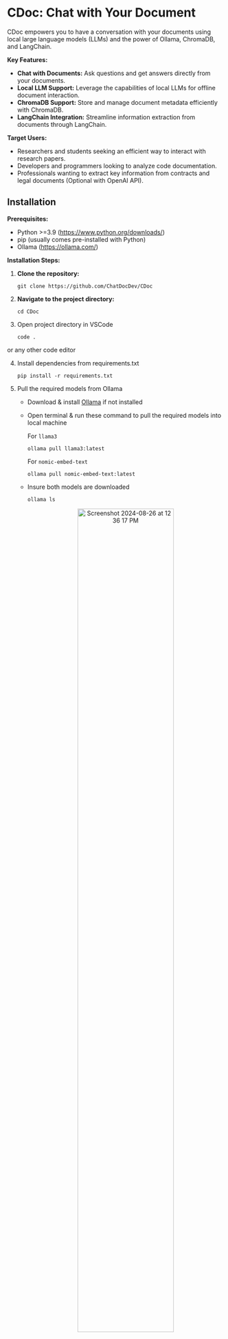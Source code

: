 # CDoc: Chat with Your Document

CDoc empowers you to have a conversation with your documents using local large language models (LLMs) and the power of Ollama, ChromaDB, and LangChain.

**Key Features:**

* **Chat with Documents:** Ask questions and get answers directly from your documents.
* **Local LLM Support:** Leverage the capabilities of local LLMs for offline document interaction.
* **ChromaDB Support:** Store and manage document metadata efficiently with ChromaDB.
* **LangChain Integration:** Streamline information extraction from documents through LangChain.

**Target Users:**

* Researchers and students seeking an efficient way to interact with research papers.
* Developers and programmers looking to analyze code documentation.
* Professionals wanting to extract key information from contracts and legal documents (Optional with OpenAI API).

## Installation

**Prerequisites:**

* Python >=3.9 (https://www.python.org/downloads/)
* pip (usually comes pre-installed with Python)
* Ollama (https://ollama.com/)

**Installation Steps:**

1. **Clone the repository:**

   ```
   git clone https://github.com/ChatDocDev/CDoc
   ```
2. **Navigate to the project directory:**

   ```
   cd CDoc
   ```

3. Open project directory in VSCode

   ```
   code .
   ```
or any other code editor

4. Install dependencies from requirements.txt
   ```
   pip install -r requirements.txt
   ```

5. Pull the required models from Ollama
   
   - Download & install [Ollama](https://ollama.com/) if not installed
   - Open terminal & run these command to pull the required models into local machine
     
     For `llama3`
     ```
     ollama pull llama3:latest
     ```    
     For `nomic-embed-text`
     ```
     ollama pull nomic-embed-text:latest
     ``` 
   - Insure both models are downloaded
     ```
     ollama ls
     ```
      <p align=center>
      <img width="70%" alt="Screenshot 2024-08-26 at 12 36 17 PM" src="https://github.com/user-attachments/assets/d88e532f-f679-471d-a876-6fc9b0d93ab2">
      </p>
   - Serve Ollama
     ```
     ollama serve
     ```
     goto `localhost:11434` & you should get `Ollama is running`
     <p align=center>
     <img width="612" alt="Screenshot 2024-08-26 at 12 59 48 PM" src="https://github.com/user-attachments/assets/38f139fe-753a-40cc-81c6-a6d178d8137f">
     </p>

7. BACKEND

   go to `backend` directory
   ```
   cd backend
   ```

   create `db` folder for storing Chromadb files
   ```
   mkdir db
   ```

   Start Chromadb server:
   ```
   chroma run --path db --port 8001
   ```
   <p align="center">
   <img width="90%" alt="Screenshot 2024-08-26 at 1 12 53 PM" src="https://github.com/user-attachments/assets/60265a02-5006-4788-9ddb-8afb2e82371e">
   </p>

   Open new terminal and go into backend folder(hint: `cd backend`) & Run backend server:
   ```
   python backend.py
   ```
   <p align="center">
   <img width="90%" alt="Screenshot 2024-08-26 at 1 23 53 PM" src="https://github.com/user-attachments/assets/5cd1d4ac-c1a3-48f3-abca-834934950226">
   </p>
   
8. FRONTEND

   Open new terminal and go to frontend folder
   ```
   cd frontend
   ```

   Run frontend.py
   ```
   streamlit run frontend.py
   ```
   <p align="center">
   <img width="90%" alt="Screenshot 2024-08-26 at 1 26 54 PM" src="https://github.com/user-attachments/assets/d6d7799c-47f7-455f-a7e0-9d561c9db96f">
   </p>


<p align ="center">
   <img width="100%" alt="Screenshot 2024-08-26 at 1 30 19 PM" src="https://github.com/user-attachments/assets/8752ed5d-44a8-498d-a857-aec9c2e76258">

</p>
